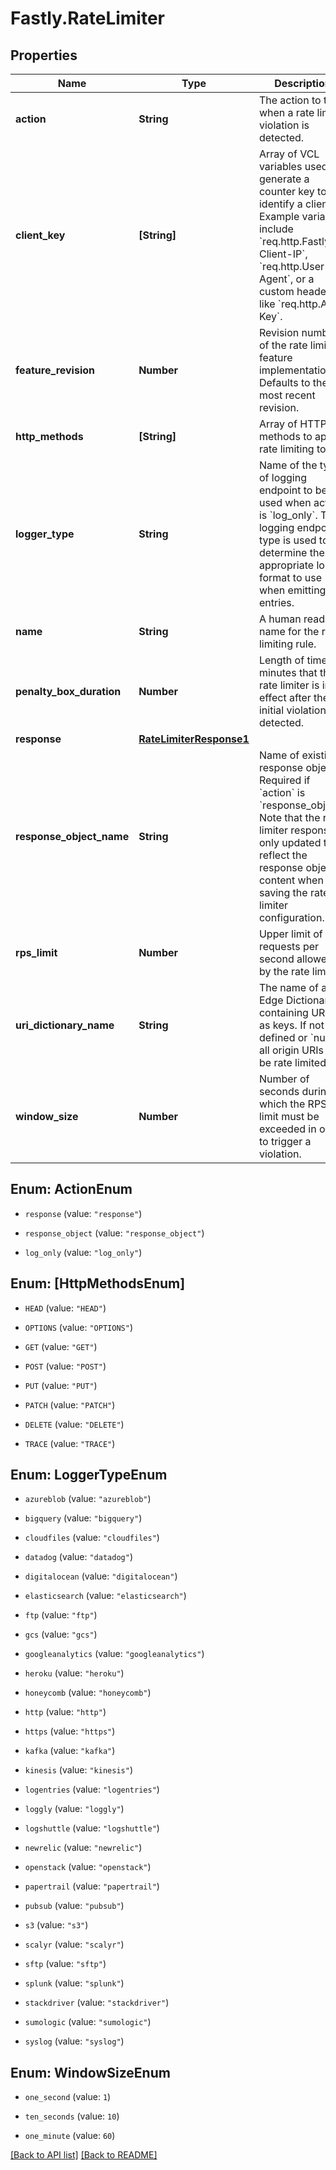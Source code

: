 # Fastly.RateLimiter

## Properties

Name | Type | Description | Notes
------------ | ------------- | ------------- | -------------
**action** | **String** | The action to take when a rate limiter violation is detected. | [optional] 
**client_key** | **[String]** | Array of VCL variables used to generate a counter key to identify a client. Example variables include &#x60;req.http.Fastly-Client-IP&#x60;, &#x60;req.http.User-Agent&#x60;, or a custom header like &#x60;req.http.API-Key&#x60;. | [optional] 
**feature_revision** | **Number** | Revision number of the rate limiting feature implementation. Defaults to the most recent revision. | [optional] 
**http_methods** | **[String]** | Array of HTTP methods to apply rate limiting to. | [optional] 
**logger_type** | **String** | Name of the type of logging endpoint to be used when action is &#x60;log_only&#x60;. The logging endpoint type is used to determine the appropriate log format to use when emitting log entries. | [optional] 
**name** | **String** | A human readable name for the rate limiting rule. | [optional] 
**penalty_box_duration** | **Number** | Length of time in minutes that the rate limiter is in effect after the initial violation is detected. | [optional] 
**response** | [**RateLimiterResponse1**](RateLimiterResponse1.md) |  | [optional] 
**response_object_name** | **String** | Name of existing response object. Required if &#x60;action&#x60; is &#x60;response_object&#x60;. Note that the rate limiter response is only updated to reflect the response object content when saving the rate limiter configuration. | [optional] 
**rps_limit** | **Number** | Upper limit of requests per second allowed by the rate limiter. | [optional] 
**uri_dictionary_name** | **String** | The name of an Edge Dictionary containing URIs as keys. If not defined or &#x60;null&#x60;, all origin URIs will be rate limited. | [optional] 
**window_size** | **Number** | Number of seconds during which the RPS limit must be exceeded in order to trigger a violation. | [optional] 



## Enum: ActionEnum


* `response` (value: `"response"`)

* `response_object` (value: `"response_object"`)

* `log_only` (value: `"log_only"`)





## Enum: [HttpMethodsEnum]


* `HEAD` (value: `"HEAD"`)

* `OPTIONS` (value: `"OPTIONS"`)

* `GET` (value: `"GET"`)

* `POST` (value: `"POST"`)

* `PUT` (value: `"PUT"`)

* `PATCH` (value: `"PATCH"`)

* `DELETE` (value: `"DELETE"`)

* `TRACE` (value: `"TRACE"`)





## Enum: LoggerTypeEnum


* `azureblob` (value: `"azureblob"`)

* `bigquery` (value: `"bigquery"`)

* `cloudfiles` (value: `"cloudfiles"`)

* `datadog` (value: `"datadog"`)

* `digitalocean` (value: `"digitalocean"`)

* `elasticsearch` (value: `"elasticsearch"`)

* `ftp` (value: `"ftp"`)

* `gcs` (value: `"gcs"`)

* `googleanalytics` (value: `"googleanalytics"`)

* `heroku` (value: `"heroku"`)

* `honeycomb` (value: `"honeycomb"`)

* `http` (value: `"http"`)

* `https` (value: `"https"`)

* `kafka` (value: `"kafka"`)

* `kinesis` (value: `"kinesis"`)

* `logentries` (value: `"logentries"`)

* `loggly` (value: `"loggly"`)

* `logshuttle` (value: `"logshuttle"`)

* `newrelic` (value: `"newrelic"`)

* `openstack` (value: `"openstack"`)

* `papertrail` (value: `"papertrail"`)

* `pubsub` (value: `"pubsub"`)

* `s3` (value: `"s3"`)

* `scalyr` (value: `"scalyr"`)

* `sftp` (value: `"sftp"`)

* `splunk` (value: `"splunk"`)

* `stackdriver` (value: `"stackdriver"`)

* `sumologic` (value: `"sumologic"`)

* `syslog` (value: `"syslog"`)





## Enum: WindowSizeEnum


* `one_second` (value: `1`)

* `ten_seconds` (value: `10`)

* `one_minute` (value: `60`)





[[Back to API list]](../../README.md#endpoints) [[Back to README]](../../README.md)
